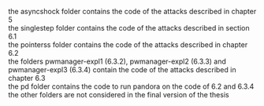 the asyncshock folder contains the code of the attacks described in chapter 5  
the singlestep folder contains the code of the attacks described in section 6.1  
the pointerss folder contains the code of the attacks described in chapter 6.2  
the folders pwmanager-expl1 (6.3.2), pwmanager-expl2 (6.3.3) and pwmanager-expl3 (6.3.4) contain the code of the attacks described in chapter 6.3  
the pd folder contains the code to run pandora on the code of 6.2 and 6.3.4  
the other folders are not considered in the final version of the thesis  
